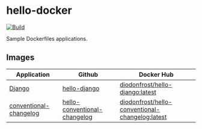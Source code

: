 # hello-docker

[![Build](https://github.com/diodonfrost/hello-docker/actions/workflows/build.yml/badge.svg)](https://github.com/diodonfrost/hello-docker/actions/workflows/build.yml)

Sample Dockerfiles applications.

## Images

| Application                                      | Github                                  | Docker Hub                                   |
| ------------------------------------------------ | ---------------------------------| ----------------------------------------------------|
| [Django][Django]                                 | [hello-django][]                 | [diodonfrost/hello-django:latest][]                 |
| [conventional-changelog][conventional-changelog] | [hello-conventional-changelog][] | [diodonfrost/hello-conventional-changelog:latest][] |


[Django]: https://www.djangoproject.com/
[conventional-changelog]: https://github.com/conventional-changelog/conventional-changelog/tree/master/packages/conventional-changelog-cli

[hello-django]: https://github.com/diodonfrost/hello-docker/blob/master/django/Dockerfile.django-latest
[hello-conventional-changelog]: https://github.com/diodonfrost/hello-docker/blob/master/conventional-changelog/Dockerfile.conventional-changelog-latest

[diodonfrost/hello-django:latest]: https://hub.docker.com/r/diodonfrost/hello-django
[diodonfrost/hello-conventional-changelog:latest]: https://hub.docker.com/r/diodonfrost/hello-conventional-changelog
